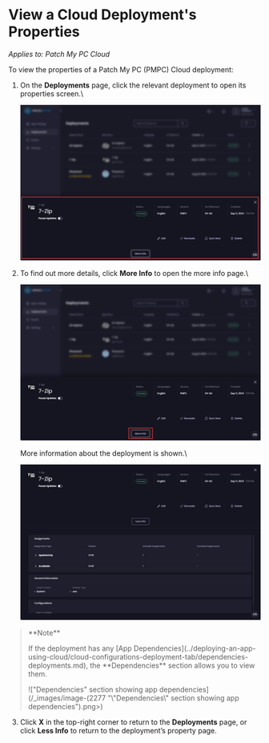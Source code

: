 # View a Cloud Deployment's Properties

_Applies to: Patch My PC Cloud_

To view the properties of a Patch My PC (PMPC) Cloud deployment:

1.  On the **Deployments** page, click the relevant deployment to open its properties screen.\\

    ![A deployment's property page](/_images/image-(2007).png)
2.  To find out more details, click **More Info** to open the more info page.\\

    ![Click "More Info" to see more information about the deployment](/_images/image-(2008).png)

    More information about the deployment is shown.\\

    ![More information about the deployment is shown](/_images/image-(2009).png)

> \*\*Note\*\*
>
> If the deployment has any \[App Dependencies]\(../deploying-an-app-using-cloud/cloud-configurations-deployment-tab/dependencies-deployments.md), the \*\*Dependencies\*\* section allows you to view them.
>
> !\["Dependencies" section showing app dependencies]\(/\_images/image-(2277 "\\"Dependencies\\" section showing app dependencies").png>)

3. Click **X** in the top-right corner to return to the **Deployments** page, or click **Less Info** to return to the deployment’s property page.